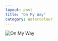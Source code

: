 ```yaml
---
layout: post
title: "On My Way"
category: Watercolour
---
```

![On My Way](/images/up/art/watercolour/onmyway.jpg)